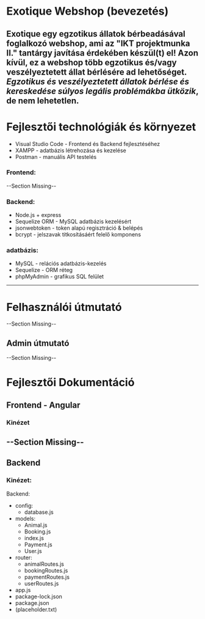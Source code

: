 # Exotique Webshop (bevezetés)

Exotique egy egzotikus állatok bérbeadásával foglalkozó webshop, ami az "IKT projektmunka II." tantárgy javítása érdekében készül(t) el!
Azon kívül, ez a webshop több egzotikus és/vagy veszélyeztetett állat bérlésére ad lehetőséget. *Egzotikus és veszélyeztetett állatok bérlése
és kereskedése súlyos legális problémákba ütközik*, de nem lehetetlen.
---

# Fejlesztői technológiák és környezet
- Visual Studio Code - Frontend és Backend fejlesztéséhez
- XAMPP - adatbázis létrehozása és kezelése
- Postman - manuális API testelés

### Frontend:
--Section Missing--

### Backend:
- Node.js + express
- Sequelize ORM - MySQL adatbázis kezelésért
- jsonwebtoken - token alapú regisztráció & belépés
- bcrypt - jelszavak titkosításáért felelő komponens

### adatbázis:
- MySQL - relációs adatbázis-kezelés
- Sequelize - ORM réteg
- phpMyAdmin - grafikus SQL felület
---

# Felhasználói útmutató
--Section Missing--

## Admin útmutató
--Section Missing--

# Fejlesztői Dokumentáció
## Frontend - Angular
### Kinézet
--Section Missing--
---

## Backend
### Kinézet:
Backend:
- config:
    - database.js
- models:
    - Animal.js
    - Booking.js
    - index.js
    - Payment.js
    - User.js
- router:
    - animalRoutes.js
    - bookingRoutes.js
    - paymentRoutes.js
    - userRoutes.js
- app.js
- package-lock.json
- package.json
- (placeholder.txt)

